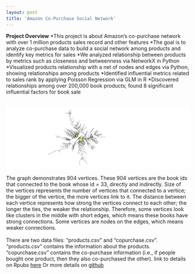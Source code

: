 ```yaml
---
layout: post
title: 'Amazon Co-Purchase Social Network'
---
```


**Project Overview**
*This project is about Amazon’s co-purchase network with over 1 million products sales record and other features
*The goal is to analyze co-purchase data to build a social network among products and identify key metrics for sales 
*We analyzed relationship between products by metrics such as closeness and betweenness via NetworkX in Python
*Visualized products relationship with a net of nodes and edges via Python, showing relationships among products 
*Identified influential metrics related to sales rank by applying Poisson Regression via GLM in R
*Discovered relationships among over 200,000 book products; found 8 significant influential factors for book sale
<br><br>

![](https://raw.githubusercontent.com/haoyingy/Home/gh-pages/assets/img/projects/proj-3/network.png)

The graph demonstrates 904 vertices. These 904 vertices are the book ids that connected to the book whose id = 33, directly and indirectly. Size of the vertices represents the number of vertices that connected to a vertice; the bigger of the vertice, the more vertices link to it. The distance between each vertice represents how strong the vertices connect to each other; the longer the ties, the weaker the relationship. Therefore, some vertices look like clusters in the middle with short edges, which means these books have strong connections. Some vertices are nodes on the edges, which means weaker connections. 
<br><br>
There are two data files: “products.csv” and “copurchase.csv”. “products.csv” contains the information about the products. “copurchase.csv” contains the co-purchase information (i.e., if people bought one product, then they also co-purchased the other). link to details on Rpubs [here](http://rpubs.com/Ericyang95/481280) Or more details on [github]('https://github.com/haoyingyang/SN')


